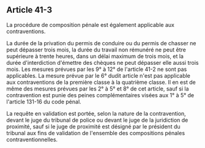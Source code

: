 Article 41-3
----
La procédure de composition pénale est également applicable aux contraventions.

La durée de la privation du permis de conduire ou du permis de chasser ne peut
dépasser trois mois, la durée du travail non rémunéré ne peut être supérieure à
trente heures, dans un délai maximum de trois mois, et la durée d'interdiction
d'émettre des chèques ne peut dépasser elle aussi trois mois. Les mesures
prévues par les 9° à 12° de l'article 41-2 ne sont pas applicables. La mesure
prévue par le 6° dudit article n'est pas applicable aux contraventions de la
première classe à la quatrième classe. Il en est de même des mesures prévues par
les 2° à 5° et 8° de cet article, sauf si la contravention est punie des peines
complémentaires visées aux 1° à 5° de l'article 131-16 du code pénal.

La requête en validation est portée, selon la nature de la contravention, devant
le juge du tribunal de police ou devant le juge de la juridiction de proximité,
sauf si le juge de proximité est désigné par le président du tribunal aux fins
de validation de l'ensemble des compositions pénales contraventionnelles.

